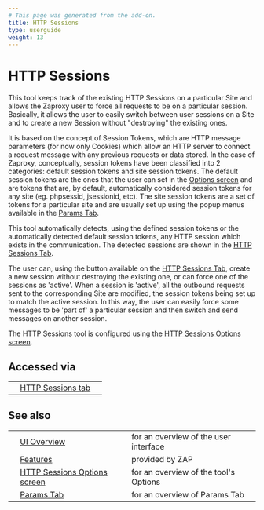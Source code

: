 ```yaml
---
# This page was generated from the add-on.
title: HTTP Sessions
type: userguide
weight: 13
---
```


# HTTP Sessions

This tool keeps track of the existing HTTP Sessions on a
particular Site and allows the Zaproxy user to force all requests to
be on a particular session. Basically, it allows the user to easily
switch between user sessions on a Site and to create a new Session
without "destroying" the existing ones.

It is based on the concept of Session Tokens, which are HTTP message
parameters (for now only Cookies) which allow an HTTP server to
connect a request message with any previous requests or data stored.
In the case of Zaproxy, conceptually, session tokens have been
classified into 2 categories: default session tokens and site session
tokens. The default session tokens are the ones that the user can set
in the [Options
screen](/docs/desktop/ui/dialogs/options/httpsessions/) and are tokens that are, by default, automatically considered
session tokens for any site (eg. phpsessid, jsessionid, etc). The site
session tokens are a set of tokens for a particular site and are
usually set up using the popup menus available in the [Params Tab](/docs/desktop/ui/tabs/params/).

This tool automatically detects, using the defined session tokens or
the automatically detected default session tokens, any HTTP session
which exists in the communication. The detected sessions are shown in
the [HTTP Sessions Tab](/docs/desktop/ui/tabs/httpsessions/).

The user can, using the button available on the [HTTP Sessions Tab](/docs/desktop/ui/tabs/httpsessions/), create
a new session without destroying the existing one, or can force one of
the sessions as 'active'. When a session is 'active', all the outbound
requests sent to the corresponding Site are modified, the session
tokens being set up to match the active session. In this way, the user
can easily force some messages to be 'part of' a particular session
and then switch and send messages on another session.

The HTTP Sessions tool is configured using the [HTTP Sessions
Options screen](/docs/desktop/ui/dialogs/options/httpsessions/).

## Accessed via

|   |                                                          |   |
|---|----------------------------------------------------------|---|
|   | [HTTP Sessions tab](/docs/desktop/ui/tabs/httpsessions/) |   |

## See also

|   |                                                                                |                                       |
|---|--------------------------------------------------------------------------------|---------------------------------------|
|   | [UI Overview](/docs/desktop/ui/)                                               | for an overview of the user interface |
|   | [Features](/docs/desktop/start/features/)                                      | provided by ZAP                       |
|   | [HTTP Sessions Options screen](/docs/desktop/ui/dialogs/options/httpsessions/) | for an overview of the tool's Options |
|   | [Params Tab](/docs/desktop/ui/tabs/params/)                                    | for an overview of Params Tab         |
